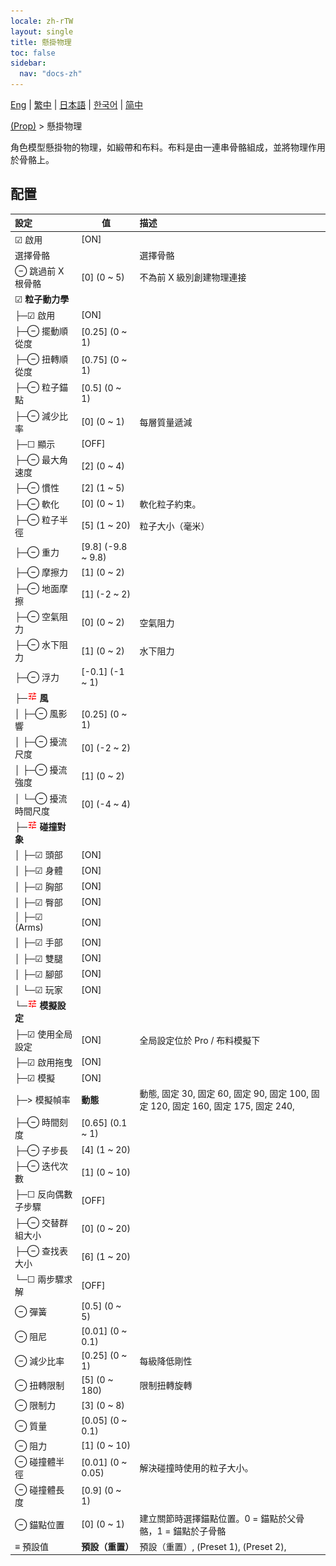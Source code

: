 ```yaml
---
locale: zh-rTW
layout: single
title: 懸掛物理
toc: false
sidebar:
  nav: "docs-zh"
---
```

[Eng](/dancexr/menu/2025.5/prop/cloth_physics) | [繁中](/tw/dancexr/menu/2025.5/prop/cloth_physics) | [日本語](/jp/dancexr/menu/2025.5/prop/cloth_physics) | [한국어](/kr/dancexr/menu/2025.5/prop/cloth_physics) | [简中](/zh/dancexr/menu/2025.5/prop/cloth_physics)

[(Prop)](../menu#(Prop)) > 懸掛物理

角色模型懸掛物的物理，如緞帶和布料。布料是由一連串骨骼組成，並將物理作用於骨骼上。

## 配置

| 設定 | 值 | 描述 |
| :--- | --- | :--- |
| ☑ 啟用 | [ON] | 
|  選擇骨骼 || 選擇骨骼
| ⊖ 跳過前 X 根骨骼 | [0] (0 ~ 5) | 不為前 X 級別創建物理連接
| ☑ **粒子動力學** | | 
| ├─☑ 啟用 | [ON] | 
| ├─⊖ 擺動順從度 | [0.25] (0 ~ 1) | 
| ├─⊖ 扭轉順從度 | [0.75] (0 ~ 1) | 
| ├─⊖ 粒子錨點 | [0.5] (0 ~ 1) | 
| ├─⊖ 減少比率 | [0] (0 ~ 1) | 每層質量遞減
| ├─☐ 顯示 | [OFF] | 
| ├─⊖ 最大角速度 | [2] (0 ~ 4) | 
| ├─⊖ 慣性 | [2] (1 ~ 5) | 
| ├─⊖ 軟化 | [0] (0 ~ 1) | 軟化粒子約束。
| ├─⊖ 粒子半徑 | [5] (1 ~ 20) | 粒子大小（毫米）
| ├─⊖ 重力 | [9.8] (-9.8 ~ 9.8) | 
| ├─⊖ 摩擦力 | [1] (0 ~ 2) | 
| ├─⊖ 地面摩擦 | [1] (-2 ~ 2) | 
| ├─⊖ 空氣阻力 | [0] (0 ~ 2) | 空氣阻力
| ├─⊖ 水下阻力 | [1] (0 ~ 2) | 水下阻力
| ├─⊖ 浮力 | [-0.1] (-1 ~ 1) | 
| ├─<img src="/images/icon/ic_tune.png" alt="tune icon"/> **風** | | 
| │ ├─⊖ 風影響 | [0.25] (0 ~ 1) | 
| │ ├─⊖ 擾流尺度 | [0] (-2 ~ 2) | 
| │ ├─⊖ 擾流強度 | [1] (0 ~ 2) | 
| │ └─⊖ 擾流時間尺度 | [0] (-4 ~ 4) | 
| ├─<img src="/images/icon/ic_tune.png" alt="tune icon"/> **碰撞對象** | | 
| │ ├─☑ 頭部 | [ON] | 
| │ ├─☑ 身體 | [ON] | 
| │ ├─☑ 胸部 | [ON] | 
| │ ├─☑ 臀部 | [ON] | 
| │ ├─☑ (Arms) | [ON] | 
| │ ├─☑ 手部 | [ON] | 
| │ ├─☑ 雙腿 | [ON] | 
| │ ├─☑ 腳部 | [ON] | 
| │ └─☑ 玩家 | [ON] | 
| └─<img src="/images/icon/ic_tune.png" alt="tune icon"/> **模擬設定** | | 
|   ├─☑ 使用全局設定 | [ON] | 全局設定位於 Pro / 布料模擬下
|   ├─☑ 啟用拖曳 | [ON] | 
|   ├─☑ 模擬 | [ON] | 
|   ├─> 模擬幀率 | **動態** | 動態, 固定 30, 固定 60, 固定 90, 固定 100, 固定 120, 固定 160, 固定 175, 固定 240,  |
|   ├─⊖ 時間刻度 | [0.65] (0.1 ~ 1) | 
|   ├─⊖ 子步長 | [4] (1 ~ 20) | 
|   ├─⊖ 迭代次數 | [1] (0 ~ 10) | 
|   ├─☐ 反向偶數子步驟 | [OFF] | 
|   ├─⊖ 交替群組大小 | [0] (0 ~ 20) | 
|   ├─⊖ 查找表大小 | [6] (1 ~ 20) | 
|   └─☐ 兩步驟求解 | [OFF] | 
| ⊖ 彈簧 | [0.5] (0 ~ 5) | 
| ⊖ 阻尼 | [0.01] (0 ~ 0.1) | 
| ⊖ 減少比率 | [0.25] (0 ~ 1) | 每級降低剛性
| ⊖ 扭轉限制 | [5] (0 ~ 180) | 限制扭轉旋轉
| ⊖ 限制力 | [3] (0 ~ 8) | 
| ⊖ 質量 | [0.05] (0 ~ 0.1) | 
| ⊖ 阻力 | [1] (0 ~ 10) | 
| ⊖ 碰撞體半徑 | [0.01] (0 ~ 0.05) | 解決碰撞時使用的粒子大小。
| ⊖ 碰撞體長度 | [0.9] (0 ~ 1) | 
| ⊖ 錨點位置 | [0] (0 ~ 1) | 建立關節時選擇錨點位置。0 = 錨點於父骨骼，1 = 錨點於子骨骼
| ≡ 預設值 | **預設（重置）** | 預設（重置）, (Preset 1), (Preset 2),  |
